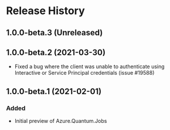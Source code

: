 # Release History

## 1.0.0-beta.3 (Unreleased)


## 1.0.0-beta.2 (2021-03-30)
- Fixed a bug where the client was unable to authenticate using Interactive or Service Principal credentials (issue #19588) 

## 1.0.0-beta.1 (2021-02-01)
### Added
- Initial preview of Azure.Quantum.Jobs
